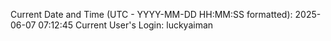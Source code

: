 Current Date and Time (UTC - YYYY-MM-DD HH:MM:SS formatted): 2025-06-07 07:12:45
Current User's Login: luckyaiman
